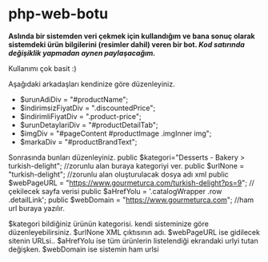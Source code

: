 # php-web-botu

<b>Aslında bir sistemden veri çekmek için kullandığım ve bana sonuç olarak sistemdeki ürün bilgilerini (resimler dahil) veren bir bot. </b>
<b> <i> Kod satırında değişiklik yapmadan aynen paylaşacağım. </i> </b>
<p> Kullanımı çok basit :)  </p>

<p> Aşağıdaki arkadaşları kendinize göre düzenleyiniz. </p>

<ul>
<li> $urunAdiDiv = "#productName"; </li>
<li>$indirimsizFiyatDiv = ".discountedPrice";</li>
<li>$indirimliFiyatDiv = ".product-price";</li>
<li>$urunDetaylariDiv = "#productDetailTab";</li>
<li>$imgDiv = "#pageContent #productImage .imgInner img";</li>
<li>$markaDiv = "#productBrandText";</li>
</ul>


Sonrasında bunları düzenleyiniz. 
public $kategori="Desserts - Bakery > turkish-delight"; //zorunlu alan buraya kategoriyi ver.
public $urlNone = "turkish-delight"; //zorunlu alan oluşturulacak dosya adı xml
public $webPageURL = "https://www.gourmeturca.com/turkish-delight?ps=9"; //çekilecek sayfa verisi
public $aHrefYolu = '.catalogWrapper .row  .detailLink'; 
public $webDomain = "https://www.gourmeturca.com"; //ham url buraya yazılır.

$kategori bildiğiniz ürünün kategorisi. kendi sisteminize göre düzenleyebilirsiniz.
$urlNone XML çıktısının adı.
$webPageURL ise gidilecek sitenin URLsi..
$aHrefYolu ise tüm ürünlerin listelendiği ekrandaki urlyi tutan değişken.
$webDomain ise sistemin ham urlsi


